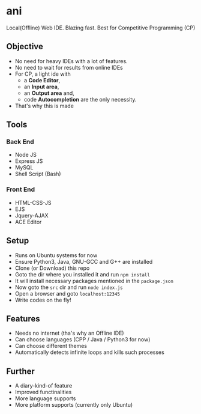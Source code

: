 # ani
Local(Offline) Web IDE. Blazing fast. Best for Competitive Programming (CP)

## Objective
- No need for heavy IDEs with a lot of features.
- No need to wait for results from online IDEs
- For CP, a light ide with 
    - a **Code Editor**,
    - an **Input area**, 
    - an **Output area** and,
    - code **Autocompletion**
are the only necessity.
- That's why this is made

## Tools 
### Back End  
- Node JS
- Express JS
- MySQL
- Shell Script (Bash)

### Front End
- HTML-CSS-JS
- EJS
- Jquery-AJAX
- ACE Editor

## Setup
- Runs on Ubuntu systems for now
- Ensure Python3, Java, GNU-GCC and G++ are installed
- Clone (or Download) this repo
- Goto the dir where you installed it and run `npm install`
- It will install necessary packages mentioned in the `package.json`
- Now goto the `src` dir and run `node index.js`
- Open a browser and goto `localhost:12345`
- Write codes on the fly!

## Features
- Needs no internet (tha's why an Offline IDE)
- Can choose languages (CPP / Java / Python3 for now)
- Can choose different themes
- Automatically detects infinite loops and kills such processes

## Further
- A diary-kind-of feature
- Improved functinalities
- More language supports
- More platform supports (currently only Ubuntu)
